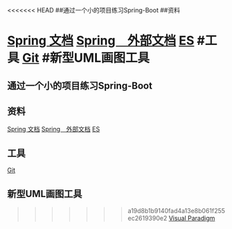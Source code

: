 <<<<<<< HEAD
##通过一个小的项目练习Spring-Boot
##资料

[Spring 文档](https://spring.io/guides)
[Spring　外部文档](https://spring.io/guides/gs/serving-web-content/)
[ES](https://elasticsearch.cn/explore)
#工具
[Git](https://git-scm.com/download)
#新型UML画图工具
=======
## 通过一个小的项目练习Spring-Boot
##  资料
[Spring 文档](https://spring.io/guides)
[Spring　外部文档](https://spring.io/guides/gs/serving-web-content/)
[ES](https://elasticsearch.cn/explore)
## 工具
[Git](https://git-scm.com/download)
## 新型UML画图工具
>>>>>>> a19d8b1b9140fad4a13e8b061f255ec2619390e2
[Visual Paradigm](https://www.visual-paradigm.com)
